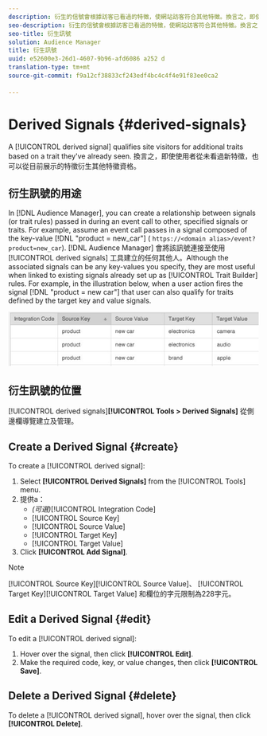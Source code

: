 ```yaml
---
description: 衍生的信號會根據訪客已看過的特徵，使網站訪客符合其他特徵。換言之，即使使用者從未看過新特徵，也可以從目前展示的特徵衍生其他特徵資格。
seo-description: 衍生的信號會根據訪客已看過的特徵，使網站訪客符合其他特徵。換言之，即使使用者從未看過新特徵，也可以從目前展示的特徵衍生其他特徵資格。
seo-title: 衍生訊號
solution: Audience Manager
title: 衍生訊號
uuid: e52600e3-26d1-4607-9b96-afd6086 a252 d
translation-type: tm+mt
source-git-commit: f9a12cf38833cf243edf4bc4c4f4e91f83ee0ca2

---
```



# Derived Signals {#derived-signals}

A [!UICONTROL derived signal] qualifies site visitors for additional traits based on a trait they've already seen. 換言之，即使使用者從未看過新特徵，也可以從目前展示的特徵衍生其他特徵資格。

<!-- c_tb_derived_signal.xml -->

## 衍生訊號的用途

In [!DNL Audience Manager], you can create a relationship between signals (or trait rules) passed in during an event call to other, specified signals or traits. For example, assume an event call passes in a signal composed of the key-value [!DNL "product = new_car"] ( `https://<domain alias>/event?product=new_car`). [!DNL Audience Manager] 會將該訊號連接至使用 [!UICONTROL derived signals] 工具建立的任何其他人。Although the associated signals can be any key-values you specify, they are most useful when linked to existing signals already set up as [!UICONTROL Trait Builder] rules. For example, in the illustration below, when a user action fires the signal [!DNL "product = new car"] that user can also qualify for traits defined by the target key and value signals.

![](assets/derived_signal_example.png)

## 衍生訊號的位置

[!UICONTROL derived signals]**[!UICONTROL Tools > Derived Signals]** 從側邊欄導覽建立及管理。

## Create a Derived Signal {#create}

<!-- t_tb_create_derived.xml -->

To create a [!UICONTROL derived signal]:

1. Select **[!UICONTROL Derived Signals]** from the [!UICONTROL Tools] menu.
1. 提供a：
   * *(可選)*[!UICONTROL Integration Code]
   * [!UICONTROL Source Key]
   * [!UICONTROL Source Value]
   * [!UICONTROL Target Key]
   * [!UICONTROL Target Value]
1. Click **[!UICONTROL Add Signal]**.

>[!NOTE]
>
>[!UICONTROL Source Key][!UICONTROL Source Value]、 [!UICONTROL Target Key][!UICONTROL Target Value] 和欄位的字元限制為228字元。

## Edit a Derived Signal {#edit}

<!-- t_tb_edit_derived.xml -->

To edit a [!UICONTROL derived signal]:

1. Hover over the signal, then click **[!UICONTROL Edit]**.
2. Make the required code, key, or value changes, then click **[!UICONTROL Save]**.

## Delete a Derived Signal {#delete}

<!-- t_tb_delete_derived.xml -->

To delete a [!UICONTROL derived signal], hover over the signal, then click **[!UICONTROL Delete]**.
